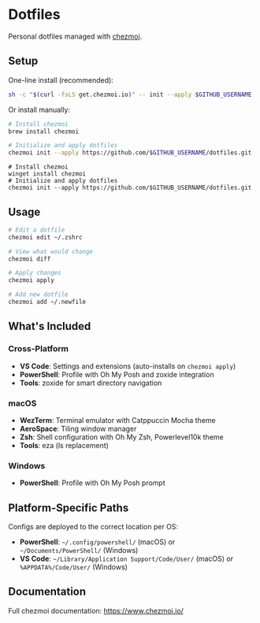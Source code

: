 # Dotfiles

Personal dotfiles managed with [chezmoi](https://www.chezmoi.io/).

## Setup

One-line install (recommended):

```bash
sh -c "$(curl -fsLS get.chezmoi.io)" -- init --apply $GITHUB_USERNAME
```

Or install manually:

```bash
# Install chezmoi
brew install chezmoi

# Initialize and apply dotfiles
chezmoi init --apply https://github.com/$GITHUB_USERNAME/dotfiles.git
```

```pwsh
# Install chezmoi
winget install chezmoi
# Initialize and apply dotfiles
chezmoi init --apply https://github.com/$GITHUB_USERNAME/dotfiles.git
```

## Usage

```bash
# Edit a dotfile
chezmoi edit ~/.zshrc

# View what would change
chezmoi diff

# Apply changes
chezmoi apply

# Add new dotfile
chezmoi add ~/.newfile
```

## What's Included

### Cross-Platform
- **VS Code**: Settings and extensions (auto-installs on `chezmoi apply`)
- **PowerShell**: Profile with Oh My Posh and zoxide integration
- **Tools**: zoxide for smart directory navigation

### macOS
- **WezTerm**: Terminal emulator with Catppuccin Mocha theme
- **AeroSpace**: Tiling window manager
- **Zsh**: Shell configuration with Oh My Zsh, Powerlevel10k theme
- **Tools**: eza (ls replacement)

### Windows
- **PowerShell**: Profile with Oh My Posh prompt

## Platform-Specific Paths

Configs are deployed to the correct location per OS:
- **PowerShell**: `~/.config/powershell/` (macOS) or `~/Documents/PowerShell/` (Windows)
- **VS Code**: `~/Library/Application Support/Code/User/` (macOS) or `%APPDATA%/Code/User/` (Windows)

## Documentation

Full chezmoi documentation: https://www.chezmoi.io/
